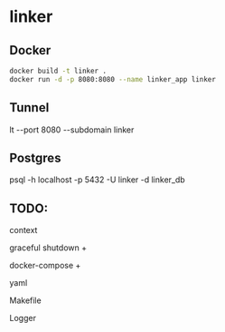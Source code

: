 # linker


## Docker

``` bash
docker build -t linker .
docker run -d -p 8080:8080 --name linker_app linker
```


## Tunnel
lt --port 8080 --subdomain linker

## Postgres
psql -h localhost -p 5432 -U linker -d linker_db

## TODO:

context

graceful shutdown +

docker-compose +

yaml

Makefile

Logger
